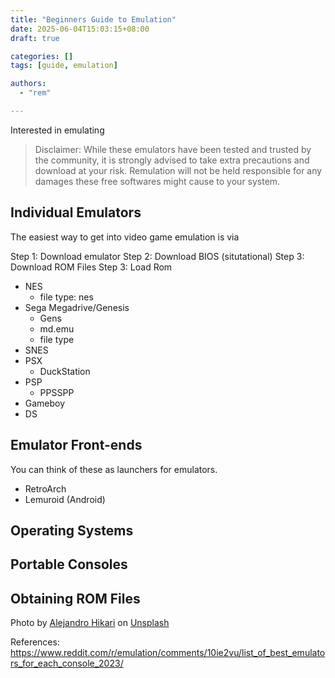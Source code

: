 ```yaml
---
title: "Beginners Guide to Emulation"
date: 2025-06-04T15:03:15+08:00
draft: true

categories: []
tags: [guide, emulation]

authors: 
  - "rem"

---
```


Interested in emulating

<!--more-->

>Disclaimer: While these emulators have been tested and trusted by the community, it is
>strongly advised to take extra precautions and download at your risk. Remulation will not be held 
>responsible for any damages these free softwares might cause to your system.

## Individual Emulators

The easiest way to get into video game emulation is via 

Step 1: Download emulator
Step 2: Download BIOS (situtational)
Step 3: Download ROM Files
Step 3: Load Rom


<!-- use table on this and PC/ANdroid counter parts -->
- NES
  - file type: nes
- Sega Megadrive/Genesis
  - Gens
  - md.emu
  - file type
- SNES
- PSX
  - DuckStation
- PSP
  - PPSSPP
- Gameboy
- DS


## Emulator Front-ends
You can think of these as launchers for emulators.

- RetroArch 
- Lemuroid (Android)


## Operating Systems


## Portable Consoles


## Obtaining ROM Files




Photo by [Alejandro Hikari](https://unsplash.com/@kareraisu?utm_content=creditCopyText&utm_medium=referral&utm_source=unsplash) on [Unsplash](https://unsplash.com/photos/a-row-of-computer-monitors-sitting-on-top-of-a-desk-Rr6gKp8OeCE?utm_content=creditCopyText&utm_medium=referral&utm_source=unsplash)

References:
https://www.reddit.com/r/emulation/comments/10ie2vu/list_of_best_emulators_for_each_console_2023/
